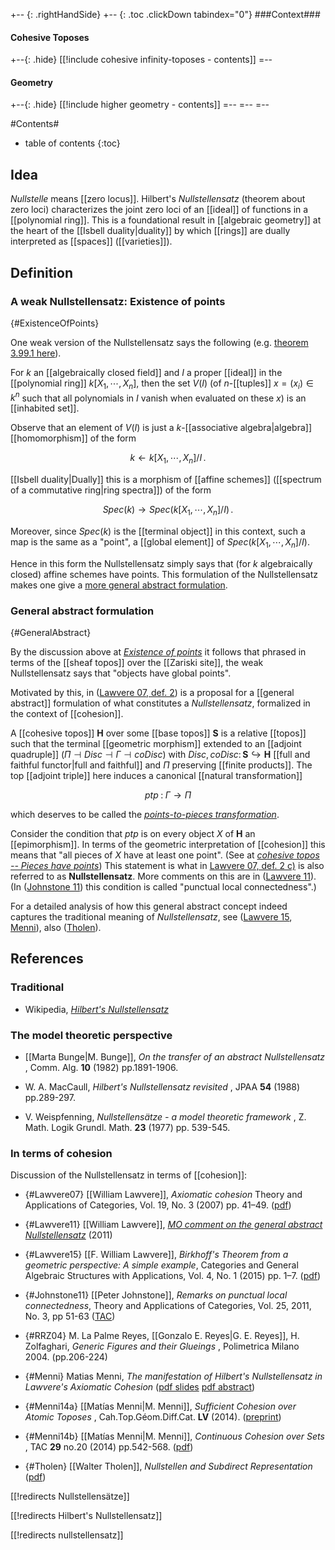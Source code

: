 
+-- {: .rightHandSide}
+-- {: .toc .clickDown tabindex="0"}
###Context###
#### Cohesive Toposes
+--{: .hide}
[[!include cohesive infinity-toposes - contents]]
=--
#### Geometry
+--{: .hide}
[[!include higher geometry - contents]]
=--
=--
=--

#Contents#
* table of contents
{:toc}

## Idea

_Nullstelle_ means [[zero locus]]. Hilbert's _Nullstellensatz_ (theorem about zero loci) characterizes the joint zero loci of an [[ideal]] of functions in a [[polynomial ring]]. This is a foundational result in [[algebraic geometry]] at the heart of the [[Isbell duality|duality]] by which [[rings]] are dually interpreted as [[spaces]] ([[varieties]]).

## Definition

### A weak Nullstellensatz: Existence of points
 {#ExistenceOfPoints}

One weak version of the Nullstellensatz says the following (e.g. [theorem 3.99.1 here](http://www.math.unipd.it/~frank/ALGANT/2010/Notes/7-12.pdf)).

For $k$ an [[algebraically closed field]] and $I$ a proper [[ideal]] in the [[polynomial ring]] $k[X_1, \cdots, X_n]$, then the set $V(I)$ (of $n$-[[tuples]] $x = (x_i) \in k^n$ such that all polynomials in $I$ vanish when evaluated on these $x$) is an [[inhabited set]].

Observe that an element of $V(I)$ is just a $k$-[[associative algebra|algebra]] [[homomorphism]] of the form

$$
  k \longleftarrow  k[X_1, \cdots, X_n]/I
  \,.
$$

[[Isbell duality|Dually]] this is a morphism of [[affine schemes]] ([[spectrum of a commutative ring|ring spectra]]) of the form

$$
  Spec(k) \longrightarrow Spec(k[X_1, \cdots, X_n]/I)
  \,.
$$

Moreover, since $Spec(k)$ is the [[terminal object]] in this context, such a map is the same as a "point", a [[global element]] of $Spec(k[X_1, \cdots, X_n]/I)$.

Hence in this form the Nullstellensatz simply says that (for $k$ algebraically closed) affine schemes have points. This formulation of the Nullstellensatz makes one give a  [more general abstract formulation](#GeneralAbstract).

### General abstract formulation
 {#GeneralAbstract}

By the discussion above at _[Existence of points](#ExistenceOfPoints)_ it follows that phrased in terms of the [[sheaf topos]] over the [[Zariski site]], the weak Nullstellensatz says that "objects have global points". 

Motivated by this, in ([Lawvere 07, def. 2](#Lawvere07)) is a proposal for a [[general abstract]] formulation of what constitutes a _Nullstellensatz_, formalized in the context of [[cohesion]].

A [[cohesive topos]] $\mathbf{H}$ over some [[base topos]] $\mathbf{S}$ is a relative [[topos]] such that the terminal [[geometric morphism]] extended to an [[adjoint quadruple]] $(\Pi \dashv Disc \dashv \Gamma \dashv coDisc)$ with $Disc, coDisc \colon \mathbf{S}\hookrightarrow \mathbf{H}$ [[full and faithful functor|full and faithful]] and $\Pi$ preserving [[finite products]]. The top [[adjoint triple]] here induces a canonical [[natural transformation]]

$$
  ptp \;\colon\; \Gamma \longrightarrow \Pi
$$

which deserves to be called the _[points-to-pieces transformation](cohesive+topos#CanonicalComparison)_. 

Consider the condition that $ptp$ is on every object $X$ of $\mathbf{H}$ an [[epimorphism]]. In terms of the geometric interpretation of [[cohesion]] this means that "all pieces of $X$ have at least one point". (See at _[cohesive topos -- Pieces have points](cohesive+topos#PiecesHavePoints)_) 
This statement is what in [Lawvere 07, def. 2 c)](#Lawvere07) is also referred to as **Nullstellensatz**. More comments on this are in ([Lawvere 11](#Lawvere11)). (In ([Johnstone 11](#Johnstone11)) this condition is called "punctual local connectedness".)

For a detailed analysis of how this general abstract concept indeed captures the traditional meaning of _Nullstellensatz_, see ([Lawvere 15](#Lawvere15), [Menni](#Menni)), also ([Tholen](#Tholen)).

## References

### Traditional

* Wikipedia, _[Hilbert's Nullstellensatz](http://en.wikipedia.org/wiki/Hilbert's_Nullstellensatz)_

### The model theoretic perspective

* [[Marta Bunge|M. Bunge]], _On the transfer of an abstract Nullstellensatz_ , Comm. Alg. **10** (1982) pp.1891-1906.

* W. A. MacCaull, _Hilbert's Nullstellensatz revisited_ , JPAA **54** (1988) pp.289-297.

* V. Weispfenning, _Nullstellensätze - a model theoretic framework_ , Z. Math. Logik Grundl. Math. **23** (1977) pp. 539-545. 

### In terms of cohesion

Discussion of the Nullstellensatz in terms of [[cohesion]]:

* {#Lawvere07} [[William Lawvere]], _Axiomatic cohesion_ Theory and Applications of Categories, Vol. 19, No. 3 (2007) pp. 41–49. ([pdf](http://www.tac.mta.ca/tac/volumes/19/3/19-03.pdf))

* {#Lawvere11} [[William Lawvere]], _[MO comment on the general abstract Nullstellensatz](http://mathoverflow.net/a/52894/381)_ (2011)

* {#Lawvere15} [[F. William Lawvere]], _Birkhoff's Theorem from a geometric
perspective: A simple example_, Categories and General Algebraic Structures with Applications, Vol. 4, No. 1 (2015) pp. 1–7. ([pdf](http://www.cgasa.ir/pdf_12425_5ddf468d82aad53ce2e8ee88dd3bf84d.html))
 
* {#Johnstone11} [[Peter Johnstone]], _Remarks on punctual local connectedness_, Theory and Applications of Categories, Vol. 25, 2011, No. 3, pp 51-63 ([TAC](http://tac.mta.ca/tac/volumes/25/3/25-03abs.html))

* {#RRZ04} M. La Palme Reyes, [[Gonzalo E. Reyes|G. E. Reyes]], H. Zolfaghari, _Generic Figures and their Glueings_ , Polimetrica Milano 2004. (pp.206-224)

* {#Menni} Matias Menni, _The manifestation of Hilbert's Nullstellensatz in Lawvere's Axiomatic Cohesion_ ([pdf slides](http://www.mat.uc.pt/~workct/slides/Menni.pdf) [pdf abstract](http://www.mat.uc.pt/~workct/abstracts/Menni.pdf))

* {#Menni14a} [[Matías Menni|M. Menni]], _Sufficient Cohesion over Atomic Toposes_ , Cah.Top.Géom.Diff.Cat. **LV** (2014). ([preprint](https://sites.google.com/site/matiasmenni/SufCohesion12.pdf?attredirects=0))

* {#Menni14b} [[Matías Menni|M. Menni]], _Continuous Cohesion over Sets_ , TAC **29** no.20 (2014) pp.542-568. ([pdf](http://www.tac.mta.ca/tac/volumes/29/20/29-20.pdf))

* {#Tholen} [[Walter Tholen]], _Nullstellen and Subdirect Representation_ ([pdf](http://www.math.yorku.ca/~tholen/nullstMarch2013bis.pdf))


[[!redirects Nullstellensätze]]

[[!redirects Hilbert's Nullstellensatz]]

[[!redirects nullstellensatz]]